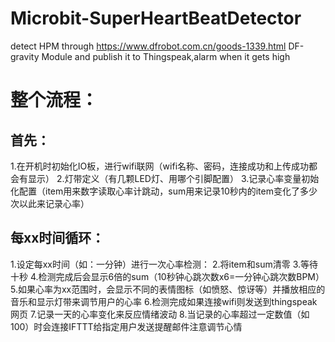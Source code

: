# Microbit-SuperHeartBeatDetector
detect HPM through https://www.dfrobot.com.cn/goods-1339.html DF-gravity Module and publish it to Thingspeak,alarm when it gets high
<h1>整个流程：</h1>
<h2>首先：</h2>
1.在开机时初始化IO板，进行wifi联网（wifi名称、密码，连接成功和上传成功都会有显示）
2.灯带定义（有几颗LED灯、用哪个引脚配置）
3.记录心率变量初始化配置（item用来数字读取心率计跳动，sum用来记录10秒内的item变化了多少次以此来记录心率）
<h2>每xx时间循环：</h2>
1.设定每xx时间（如：一分钟）进行一次心率检测：
2.将item和sum清零
3.等待十秒
4.检测完成后会显示6倍的sum（10秒钟心跳次数x6=一分钟心跳次数BPM）
5.如果心率为xx范围时，会显示不同的表情图标（如愤怒、惊讶等）并播放相应的音乐和显示灯带来调节用户的心率
6.检测完成如果连接wifi则发送到thingspeak网页
7.记录一天的心率变化来反应情绪波动
8.当记录的心率超过一定数值（如100）时会连接IFTTT给指定用户发送提醒邮件注意调节心情
